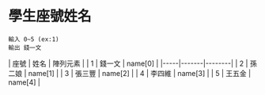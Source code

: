 # 學生座號姓名
    輸入 0~5 (ex:1)
    輸出 錢一文
| 座號 | 姓名 | 陣列元素 |
| 1 | 錢一文 | name[0] |
|-----|-------|--------|
| 2 | 孫二娘 | name[1] |
| 3 | 張三豐 | name[2] |
| 4 | 李四維 | name[3] |
| 5 | 王五金 | name[4] |

    
